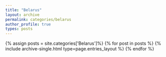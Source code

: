 ```yaml
---
title: "Belarus"
layout: archive
permalink: categories/belarus
author_profile: true
types: posts
---
```


{% assign posts = site.categories['Belarus']%}
{% for post in posts %} 
  {% include archive-single.html type=page.entries_layout %} 
{% endfor %}
